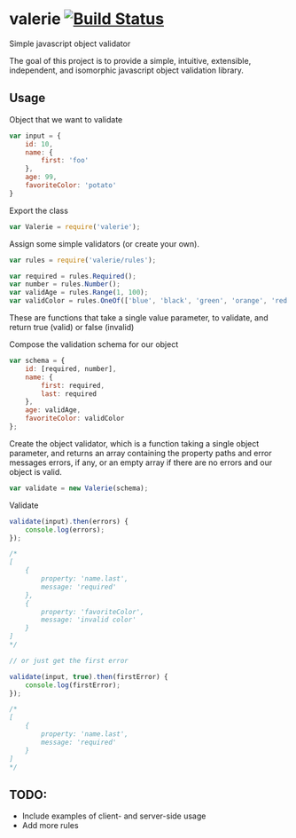 # valerie [![Build Status](https://travis-ci.org/developerdizzle/valerie.svg?branch=master)](https://travis-ci.org/developerdizzle/valerie)

Simple javascript object validator

The goal of this project is to provide a simple, intuitive, extensible, independent, and isomorphic javascript object validation library.

## Usage

Object that we want to validate
```js
var input = {
    id: 10,
    name: {
        first: 'foo'
    },
    age: 99,
    favoriteColor: 'potato'
}
```

Export the class
```js
var Valerie = require('valerie');
```

Assign some simple validators (or create your own).
```js
var rules = require('valerie/rules');

var required = rules.Required();
var number = rules.Number();
var validAge = rules.Range(1, 100);
var validColor = rules.OneOf(['blue', 'black', 'green', 'orange', 'red', 'yellow', 'green'], 'invalid color');   //last parameter is a custom message!
```
These are functions that take a single value parameter, to validate, and return true (valid) or false (invalid)


Compose the validation schema for our object
```js
var schema = {
    id: [required, number],
    name: {
        first: required,
        last: required
    },
    age: validAge,
    favoriteColor: validColor
};
```

Create the object validator, which is a function taking a single object parameter, and returns an array containing the property paths and error messages errors, if any, or an empty array if there are no errors and our object is valid.
```js
var validate = new Valerie(schema);
```

Validate
```js
validate(input).then(errors) {
    console.log(errors);
});

/*
[
    {
        property: 'name.last',
        message: 'required'
    },
    {
        property: 'favoriteColor',
        message: 'invalid color'
    }
]
*/

// or just get the first error

validate(input, true).then(firstError) {
    console.log(firstError);
});

/*
[
    {
        property: 'name.last',
        message: 'required'
    }
]
*/

```

## TODO:

* Include examples of client- and server-side usage
* Add more rules

